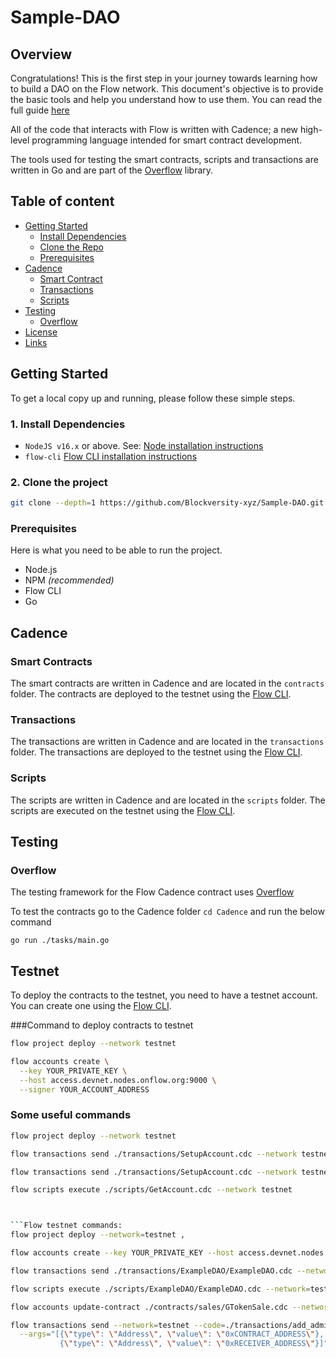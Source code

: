 
  
# Sample-DAO



## Overview

 Congratulations! This is the first step in your journey towards learning how to build a DAO on the Flow network. This document's objective is to provide the basic tools and help you understand how to use them. You can read the full guide [here](https://medium.com/blockversity/build-a-dao-on-flow-21569387fc3a) 

 All of the code that interacts with Flow is written with Cadence; a new high-level programming language intended for smart contract development.

 The tools used for testing the smart contracts, scripts and transactions are written in Go and are part of the [Overflow](https://github.com/bjartek/overflow) library.

## Table of content

- [Getting Started](#installation)
    - [Install Dependencies](#install-dependencies)
    - [Clone the Repo](#clone-the-repo)
    - [Prerequisites](#prerequisites)
- [Cadence](#cadence)
    - [Smart Contract](#smart-contracts)
    - [Transactions](#transactions)
    - [Scripts](#scripts)
- [Testing](#testing)
    - [Overflow](#overflow)
- [License](#license)
- [Links](#links)

## Getting Started

To get a local copy up and running, please follow these simple steps.

### 1. Install Dependencies

- `NodeJS v16.x` or above. See: [Node installation instructions](https://nodejs.org/en/) <br/>
- `flow-cli` [Flow CLI installation instructions](https://docs.onflow.org/flow-cli) <br/>

### 2. Clone the project

```sh
git clone --depth=1 https://github.com/Blockversity-xyz/Sample-DAO.git
   ```

### Prerequisites

Here is what you need to be able to run the project.

- Node.js
- NPM _(recommended)_
- Flow CLI
- Go

## Cadence

### Smart Contracts

The smart contracts are written in Cadence and are located in the `contracts` folder. The contracts are deployed to the testnet using the [Flow CLI](https://docs.onflow.org/flow-cli).

### Transactions

The transactions are written in Cadence and are located in the `transactions` folder. The transactions are deployed to the testnet using the [Flow CLI](https://docs.onflow.org/flow-cli).

### Scripts

The scripts are written in Cadence and are located in the `scripts` folder. The scripts are executed on the testnet using the [Flow CLI](https://docs.onflow.org/flow-cli).


## Testing

### Overflow
The testing framework for the Flow Cadence contract uses [Overflow](https://github.com/bjartek/overflow)

To test the contracts go to the Cadence folder `cd Cadence` and run the below command

```
go run ./tasks/main.go

```

## Testnet

To deploy the contracts to the testnet, you need to have a testnet account. You can create one using the [Flow CLI](https://docs.onflow.org/flow-cli).

###Command to deploy contracts to testnet

```sh
flow project deploy --network testnet
```

```sh
flow accounts create \
  --key YOUR_PRIVATE_KEY \
  --host access.devnet.nodes.onflow.org:9000 \
  --signer YOUR_ACCOUNT_ADDRESS
```

### Some useful commands

```sh
flow project deploy --network testnet
```

```sh
flow transactions send ./transactions/SetupAccount.cdc --network testnet
```

```sh
flow transactions send ./transactions/SetupAccount.cdc --network testnet
```

```sh
flow scripts execute ./scripts/GetAccount.cdc --network testnet
```

```sh


```Flow testnet commands:
flow project deploy --network=testnet ,

flow accounts create --key YOUR_PRIVATE_KEY --host access.devnet.nodes.onflow.org:9000 --signer YOUR_ACCOUNT_ADDRESS

flow transactions send ./transactions/ExampleDAO/ExampleDAO.cdc --network=testnet --signer=testnet-account

flow scripts execute ./scripts/ExampleDAO/ExampleDAO.cdc --network=testnet

flow accounts update-contract ./contracts/sales/GTokenSale.cdc --network=testnet --signer=testnet-account

flow transactions send --network=testnet --code=./transactions/add_admin.cdc \
  --args="[{\"type\": \"Address\", \"value\": \"0xCONTRACT_ADDRESS\"},
           {\"type\": \"Address\", \"value\": \"0xRECEIVER_ADDRESS\"}]"
```
